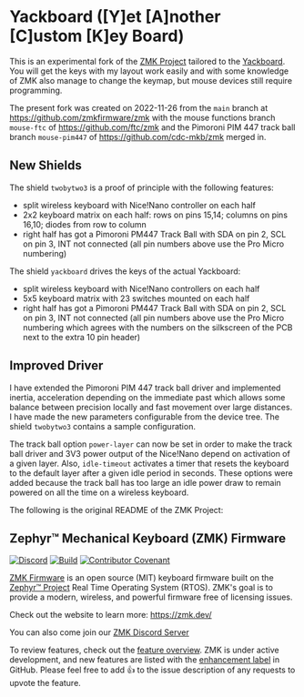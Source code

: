 # Yackboard ([Y]et [A]nother [C]ustom [K]ey Board)

This is an experimental fork of the [ZMK Project](https://www.github.com/zmkfirmware/zmk) tailored to the
[Yackboard](http://gitlab.com/voityourwarranty/yackboard). You will get the keys with my layout work easily and with
some knowledge of ZMK also manage to change the keymap, but mouse devices still require programming.

The present fork was created on 2022-11-26 from the `main` branch at https://github.com/zmkfirmware/zmk with the mouse
functions branch `mouse-ftc` of https://github.com/ftc/zmk and the Pimoroni PIM 447 track ball branch `mouse-pim447` of
https://github.com/cdc-mkb/zmk merged in.

## New Shields

The shield `twobytwo3` is a proof of principle with the following features:
- split wireless keyboard with Nice!Nano controller on each half
- 2x2 keyboard matrix on each half: rows on pins 15,14; columns on pins 16,10; diodes from row to column
- right half has got a Pimoroni PM447 Track Ball with SDA on pin 2, SCL on pin 3, INT not connected (all pin numbers
  above use the Pro Micro numbering)

The shield `yackboard` drives the keys of the actual Yackboard:
- split wireless keyboard with Nice!Nano controllers on each half
- 5x5 keyboard matrix with 23 switches mounted on each half
- right half has got a Pimoroni PM447 Track Ball with SDA on pin 2, SCL on pin 3, INT not connected (all pin numbers
  above use the Pro Micro numbering which agrees with the numbers on the silkscreen of the PCB next to the extra 10 pin
  header)

## Improved Driver

I have extended the Pimoroni PIM 447 track ball driver and implemented inertia, acceleration depending on the immediate
past which allows some balance between precision locally and fast movement over large distances. I have made the new
parameters configurable from the device tree. The shield `twobytwo3` contains a sample configuration.

The track ball option `power-layer` can now be set in order to make the track ball driver and 3V3 power output of the
Nice!Nano depend on activation of a given layer. Also, `idle-timeout` activates a timer that resets the keyboard to the
default layer after a given idle period in seconds. These options were added because the track ball has too large an
idle power draw to remain powered on all the time on a wireless keyboard.

The following is the original README of the ZMK Project:

## Zephyr™ Mechanical Keyboard (ZMK) Firmware

[![Discord](https://img.shields.io/discord/719497620560543766)](https://zmk.dev/community/discord/invite)
[![Build](https://github.com/zmkfirmware/zmk/workflows/Build/badge.svg)](https://github.com/zmkfirmware/zmk/actions)
[![Contributor Covenant](https://img.shields.io/badge/Contributor%20Covenant-v2.0%20adopted-ff69b4.svg)](CODE_OF_CONDUCT.md)

[ZMK Firmware](https://zmk.dev/) is an open source (MIT) keyboard firmware built on the [Zephyr™ Project](https://www.zephyrproject.org/) Real Time Operating System (RTOS). ZMK's goal is to provide a modern, wireless, and powerful firmware free of licensing issues.

Check out the website to learn more: https://zmk.dev/

You can also come join our [ZMK Discord Server](https://zmk.dev/community/discord/invite)

To review features, check out the [feature overview](https://zmk.dev/docs/). ZMK is under active development, and new features are listed with the [enhancement label](https://github.com/zmkfirmware/zmk/issues?q=is%3Aissue+is%3Aopen+label%3Aenhancement) in GitHub. Please feel free to add 👍 to the issue description of any requests to upvote the feature.
